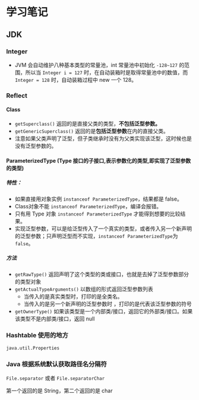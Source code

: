 # 学习笔记

## JDK

### Integer

* JVM 会自动维护八种基本类型的常量池，int 常量池中初始化 `-128~127` 的范围，所以当 `Integer i = 127` 时，在自动装箱时是取得常量池中的数值，而 `Integer = 128` 时，自动装箱过程中 new 一个 128。

### Reflect

#### Class

- `getSuperclass()` 返回的是直接父类的类型，**不包括泛型参数。**
- `getGenericSuperclass()` 返回的是**包括泛型参数**在内的直接父类。
- 注意如果父类声明了泛型，但子类继承时没有为父类实现该泛型，这时候也是没有泛型参数的。

#### ParameterizedType (Type 接口的子接口,表示参数化的类型,即实现了泛型参数的类型)

##### 特性：

- 如果直接用对象实例 `instanceof ParameterizedType`，结果都是 false。
- Class对象不能 `instanceof ParameterizedType`，编译会报错。
- 只有用 Type 对象 `instanceof ParameterizedType` 才能得到想要的比较结果。
- 实现泛型参数，可以是给泛型传入了一个真实的类型，或者传入另一个新声明的泛型参数；只声明泛型而不实现，`instanceof ParameterizedType`为 `false`。

##### 方法

* `getRawType()` 返回声明了这个类型的类或接口，也就是去掉了泛型参数部分的类型对象
* `getActualTypeArguments()` 以数组的形式返回泛型参数列表
  * 当传入的是真实类型时，打印的是全类名。
  * 当传入的是另一个新声明的泛型参数时 ，打印的是代表该泛型参数的符号
* `getOwnerType()` 如果该类型是一个内部类/接口，返回它的外部类/接口。如果该类型不是内部类/接口，返回 null



### Hashtable 使用的地方

`java.util.Properties` 



### Java 根据系统默认获取路径名分隔符

`File.separator` 或者 `File.separatorChar`

第一个返回的是 String，第二个返回的是 char